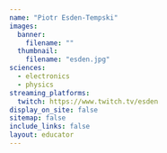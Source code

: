 ```yaml
---
name: "Piotr Esden-Tempski"
images:
  banner:
    filename: ""
  thumbnail:
    filename: "esden.jpg"
sciences:
  - electronics
  - physics
streaming_platforms:
  twitch: https://www.twitch.tv/esden
display_on_site: false
sitemap: false
include_links: false
layout: educator
---
```

